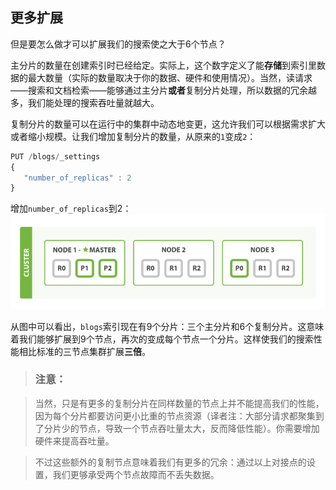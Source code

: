 ## 更多扩展
但是要怎么做才可以扩展我们的搜索使之大于6个节点？

主分片的数量在创建索引时已经给定。实际上，这个数字定义了能**存储**到索引里数据的最大数量（实际的数量取决于你的数据、硬件和使用情况）。当然，读请求——搜索和文档检索——能够通过主分片**或者**复制分片处理，所以数据的冗余越多，我们能处理的搜索吞吐量就越大。

复制分片的数量可以在运行中的集群中动态地变更，这允许我们可以根据需求扩大或者缩小规模。让我们增加复制分片的数量，从原来的`1`变成`2`：

```Javascript
PUT /blogs/_settings
{
   "number_of_replicas" : 2
}
```

增加`number_of_replicas`到2：
![三节点两复制集群](../images/02-05_replicas.png)

从图中可以看出，`blogs`索引现在有9个分片：三个主分片和6个复制分片。这意味着我们能够扩展到9个节点，再次的变成每个节点一个分片。这样使我们的搜索性能相比标准的三节点集群扩展**三倍**。

> ### 注意：

> 当然，只是有更多的复制分片在同样数量的节点上并不能提高我们的性能，因为每个分片都要访问更小比重的节点资源（译者注：大部分请求都聚集到了分片少的节点，导致一个节点吞吐量太大，反而降低性能）。你需要增加硬件来提高吞吐量。

> 不过这些额外的复制节点意味着我们有更多的冗余：通过以上对接点的设置，我们更够承受两个节点故障而不丢失数据。

